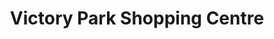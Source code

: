 ---
title: "Victory Park Shopping Centre"
url: /johannesburg/victory-park-shopping-centre/
shop: mall
---